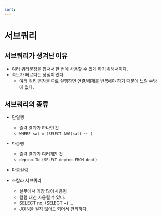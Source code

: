 ```yaml
---
sort:
---
```


# 서브쿼리

## 서브쿼리가 생겨난 이유
- 여러 쿼리문장을 합쳐서 한 번에 사용할 수 있게 하기 위해서이다.
- 속도가 빠르다는 장점이 있다.
  - 여러 쿼리 문장을 따로 실행하면 연결/해제를 반복해야 하기 때문에 느릴 수밖에 없다.

## 서브쿼리의 종류

- 단일행
  - 출력 결과가 하나인 것
  - `WHERE sal = (SELECT AVG(sal) ~~ )`
  
- 다중행
  - 출력 결과가 여러개인 것
  - `deptno IN (SELECT deptno FROM dept)`
  
- 다중컬럼

- 스칼라 서브쿼리
  - 실무에서 가장 많이 사용됨
  - 컬럼 대신 사용될 수 있다.
  - SELECT no, (SELECT ~) ...
  - JOIN을 걸지 않아도 되어서 편리하다.

